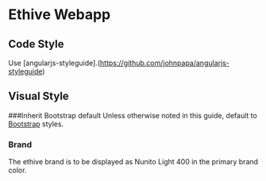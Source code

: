 # Ethive Webapp

## Code Style
Use [angularjs-styleguide].(https://github.com/johnpapa/angularjs-styleguide)

## Visual Style
###Inherit Bootstrap default
Unless otherwise noted in this guide, default to [Bootstrap](http://getbootstrap.com/css/) styles.
### Brand
The ethive brand is to be displayed as Nunito Light 400 in the primary brand color.